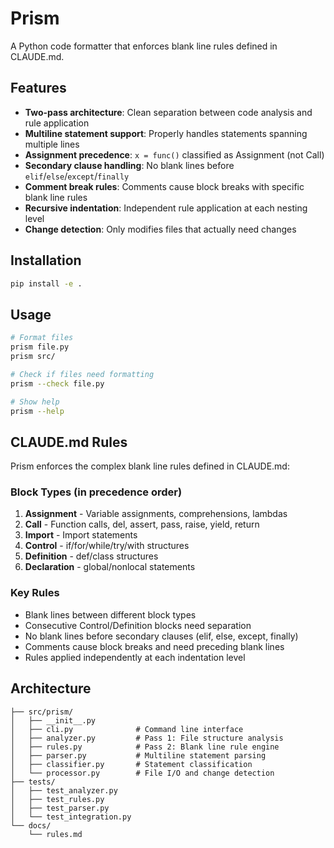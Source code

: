 # Prism

A Python code formatter that enforces blank line rules defined in CLAUDE.md.

## Features

- **Two-pass architecture**: Clean separation between code analysis and rule application
- **Multiline statement support**: Properly handles statements spanning multiple lines
- **Assignment precedence**: `x = func()` classified as Assignment (not Call)
- **Secondary clause handling**: No blank lines before `elif`/`else`/`except`/`finally`
- **Comment break rules**: Comments cause block breaks with specific blank line rules
- **Recursive indentation**: Independent rule application at each nesting level
- **Change detection**: Only modifies files that actually need changes

## Installation

```bash
pip install -e .
```

## Usage

```bash
# Format files
prism file.py
prism src/

# Check if files need formatting
prism --check file.py

# Show help
prism --help
```

## CLAUDE.md Rules

Prism enforces the complex blank line rules defined in CLAUDE.md:

### Block Types (in precedence order)
1. **Assignment** - Variable assignments, comprehensions, lambdas
2. **Call** - Function calls, del, assert, pass, raise, yield, return
3. **Import** - Import statements  
4. **Control** - if/for/while/try/with structures
5. **Definition** - def/class structures
6. **Declaration** - global/nonlocal statements

### Key Rules
- Blank lines between different block types
- Consecutive Control/Definition blocks need separation
- No blank lines before secondary clauses (elif, else, except, finally)
- Comments cause block breaks and need preceding blank lines
- Rules applied independently at each indentation level

## Architecture

```
├── src/prism/
│   ├── __init__.py
│   ├── cli.py              # Command line interface
│   ├── analyzer.py         # Pass 1: File structure analysis
│   ├── rules.py            # Pass 2: Blank line rule engine
│   ├── parser.py           # Multiline statement parsing
│   ├── classifier.py       # Statement classification
│   └── processor.py        # File I/O and change detection
├── tests/
│   ├── test_analyzer.py
│   ├── test_rules.py
│   ├── test_parser.py
│   └── test_integration.py
└── docs/
    └── rules.md
```
